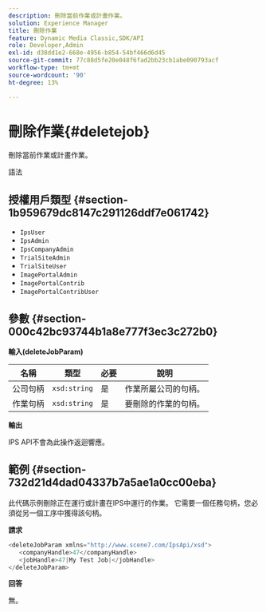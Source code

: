 ```yaml
---
description: 刪除當前作業或計畫作業。
solution: Experience Manager
title: 刪除作業
feature: Dynamic Media Classic,SDK/API
role: Developer,Admin
exl-id: d38dd1e2-668e-4956-b854-54bf466d6d45
source-git-commit: 77c88d5fe20e048f6fad2bb23cb1abe090793acf
workflow-type: tm+mt
source-wordcount: '90'
ht-degree: 13%

---
```


# 刪除作業{#deletejob}

刪除當前作業或計畫作業。

語法

## 授權用戶類型 {#section-1b959679dc8147c291126ddf7e061742}

* `IpsUser`
* `IpsAdmin`
* `IpsCompanyAdmin`
* `TrialSiteAdmin`
* `TrialSiteUser`
* `ImagePortalAdmin`
* `ImagePortalContrib`
* `ImagePortalContribUser`

## 參數 {#section-000c42bc93744b1a8e777f3ec3c272b0}

**輸入(deleteJobParam)**

| 名稱 | 類型 | 必要 | 說明 |
|---|---|---|---|
| 公司句柄 | `xsd:string` | 是 | 作業所屬公司的句柄。 |
| 作業句柄 | `xsd:string` | 是 | 要刪除的作業的句柄。 |

**輸出**

IPS API不會為此操作返迴響應。

## 範例 {#section-732d21d4dad04337b7a5ae1a0cc00eba}

此代碼示例刪除正在運行或計畫在IPS中運行的作業。 它需要一個任務句柄，您必須從另一個工序中獲得該句柄。

**請求**

```java
<deleteJobParam xmlns="http://www.scene7.com/IpsApi/xsd">
   <companyHandle>47</companyHandle>
   <jobHandle>47|My Test Job|</jobHandle>
</deleteJobParam>
```

**回答**

無。

